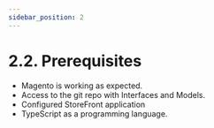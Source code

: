 ```yaml
---
sidebar_position: 2
---
```


# 2.2. Prerequisites


- Magento is working as expected.
- Access to the git repo with Interfaces and Models.
- Configured StoreFront application
- TypeScript as a programming language.

